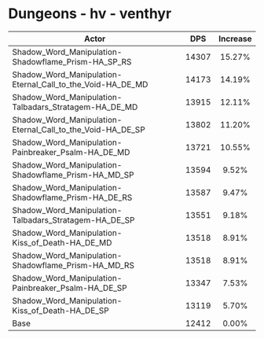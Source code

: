 # Dungeons - hv - venthyr
| Actor | DPS | Increase |
|---|:---:|:---:|
|Shadow_Word_Manipulation-Shadowflame_Prism-HA_SP_RS|14307|15.27%|
|Shadow_Word_Manipulation-Eternal_Call_to_the_Void-HA_DE_MD|14173|14.19%|
|Shadow_Word_Manipulation-Talbadars_Stratagem-HA_DE_MD|13915|12.11%|
|Shadow_Word_Manipulation-Eternal_Call_to_the_Void-HA_DE_SP|13802|11.20%|
|Shadow_Word_Manipulation-Painbreaker_Psalm-HA_DE_MD|13721|10.55%|
|Shadow_Word_Manipulation-Shadowflame_Prism-HA_MD_SP|13594|9.52%|
|Shadow_Word_Manipulation-Shadowflame_Prism-HA_DE_RS|13587|9.47%|
|Shadow_Word_Manipulation-Talbadars_Stratagem-HA_DE_SP|13551|9.18%|
|Shadow_Word_Manipulation-Kiss_of_Death-HA_DE_MD|13518|8.91%|
|Shadow_Word_Manipulation-Shadowflame_Prism-HA_MD_RS|13518|8.91%|
|Shadow_Word_Manipulation-Painbreaker_Psalm-HA_DE_SP|13347|7.53%|
|Shadow_Word_Manipulation-Kiss_of_Death-HA_DE_SP|13119|5.70%|
|Base|12412|0.00%|
